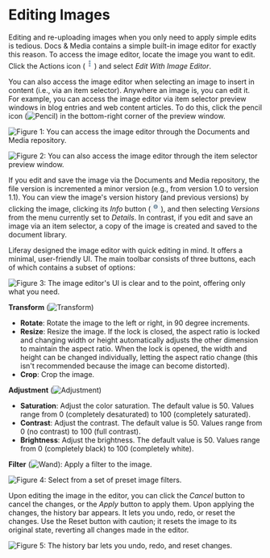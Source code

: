 # Editing Images [](id=editing-images)

Editing and re-uploading images when you only need to apply simple edits is 
tedious. Docs & Media contains a simple built-in image editor for exactly this 
reason. To access the image editor, locate the image you want to edit. Click
the Actions icon (![Actions](../../../../images/icon-actions.png)) and select
*Edit With Image Editor*. 

You can also access the image editor when selecting an image to insert in 
content (i.e., via an item selector). Anywhere an image is, you can edit it. For 
example, you can access the image editor via item selector preview windows in 
blog entries and web content articles. To do this, click the pencil icon 
(![Pencil](../../../../images/icon-edit-pencil.png)) in the bottom-right corner 
of the preview window. 

![Figure 1: You can access the image editor through the Documents and Media repository.](../../../../images/image-editor-docs-and-media.png)

![Figure 2: You can also access the image editor through the item selector preview window.](../../../../images/image-editor-preview-window.png)

If you edit and save the image via the Documents and Media repository, the file 
version is incremented a minor version (e.g., from version 1.0 to version 1.1). 
You can view the image's version history (and previous versions) by clicking the 
image, clicking its *Info* button 
(![**i**](../../../../images/icon-information.png)), and then selecting 
*Versions* from the menu currently set to *Details*. In contrast, if you edit 
and save an image via an item selector, a copy of the image is created and saved 
to the document library. 

Liferay designed the image editor with quick editing in mind. It offers a 
minimal, user-friendly UI. The main toolbar consists of three buttons, each of 
which contains a subset of options: 

![Figure 3: The image editor's UI is clear and to the point, offering only what you need.](../../../../images/image-editor-tools.png)

**Transform** (![Transform](../../../../images/icon-transform.png))

-   **Rotate**: Rotate the image to the left or right, in 90 degree increments.
-   **Resize**: Resize the image. If the lock is closed, the aspect ratio is 
    locked and changing width or height automatically adjusts the other 
    dimension to maintain the aspect ratio. When the lock is opened, the width 
    and height can be changed individually, letting the aspect ratio change 
    (this isn't recommended because the image can become distorted). 
-   **Crop**: Crop the image. 

**Adjustment** (![Adjustment](../../../../images/icon-adjustment.png))

-   **Saturation**: Adjust the color saturation. The default value is 50. Values 
    range from 0 (completely desaturated) to 100 (completely saturated). 
-   **Contrast**: Adjust the contrast. The default value is 50. Values range 
    from 0 (no contrast) to 100 (full contrast). 
-   **Brightness**: Adjust the brightness. The default value is 50. Values range 
    from 0 (completely black) to 100 (completely white). 

**Filter** (![Wand](../../../../images/icon-wand.png)): Apply a filter to the 
image.

![Figure 4: Select from a set of preset image filters.](../../../../images/image-editor-filters.png)

Upon editing the image in the editor, you can click the *Cancel* button to 
cancel the changes, or the *Apply* button to apply them. Upon applying the 
changes, the history bar appears. It lets you undo, redo, or reset the changes. 
Use the Reset button with caution; it resets the image to its original state, 
reverting all changes made in the editor. 

![Figure 5: The history bar lets you undo, redo, and reset changes.](../../../../images/image-editor-history-bar.png)
